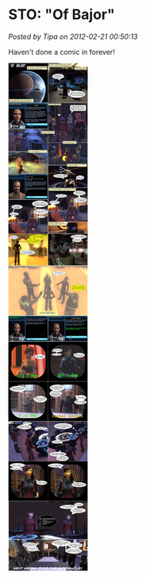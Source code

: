# STO: "Of Bajor"

*Posted by Tipa on 2012-02-21 00:50:13*

Haven't done a comic in forever!

[![](../uploads/2012/02/ofbajor.jpg "Of Bajor feature episode comic")](../uploads/2012/02/ofbajor.jpg)
